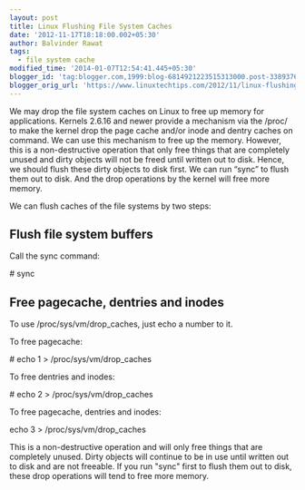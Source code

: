```yaml
---
layout: post
title: Linux Flushing File System Caches
date: '2012-11-17T18:18:00.002+05:30'
author: Balvinder Rawat
tags:
  - file system cache
modified_time: '2014-01-07T12:54:41.445+05:30'
blogger_id: 'tag:blogger.com,1999:blog-6814921223515313000.post-33893767986000103'
blogger_orig_url: 'https://www.linuxtechtips.com/2012/11/linux-flushing-file-system-caches.html'
---
```

  

We may drop the file system caches on Linux to free up memory for applications. Kernels 2.6.16 and newer provide a mechanism via the /proc/ to make the kernel drop the page cache and/or inode and dentry caches on command. We can use this mechanism to free up the memory. However, this is a non-destructive operation that only free things that are completely unused and dirty objects will not be freed until written out to disk. Hence, we should flush these dirty objects to disk first. We can run “sync” to flush them out to disk. And the drop operations by the kernel will free more memory.

We can flush caches of the file systems by two steps:

  

Flush file system buffers
-------------------------

Call the sync command:

\# sync

Free pagecache, dentries and inodes
-----------------------------------

To use /proc/sys/vm/drop_caches, just echo a number to it.

To free pagecache:

\# echo 1 > /proc/sys/vm/drop_caches  

To free dentries and inodes:

\# echo 2 > /proc/sys/vm/drop_caches  

To free pagecache, dentries and inodes:

echo 3 > /proc/sys/vm/drop_caches  

This is a non-destructive operation and will only free things that are completely unused. Dirty objects will continue to be in use until written out to disk and are not freeable. If you run "sync" first to flush them out to disk, these drop operations will tend to free more memory.

